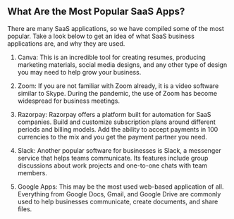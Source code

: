 ## What Are the Most Popular SaaS Apps?

There are many SaaS applications, so we have compiled some of the most popular. Take a look below to get an idea of what SaaS business applications are, and why they are used.

1. Canva: This is an incredible tool for creating resumes, producing marketing materials, social media designs, and any other type of design you may need to help grow your business.

2. Zoom: If you are not familiar with Zoom already, it is a video software similar to Skype. During the pandemic, the use of Zoom has become widespread for business meetings.

3. Razorpay: Razorpay offers a platform built for automation for SaaS companies. Build and customize subscription plans around different periods and billing models. Add the ability to accept payments in 100 currencies to the mix and you get the payment partner you need.

4. Slack: Another popular software for businesses is Slack, a messenger service that helps teams communicate. Its features include group discussions about work projects and one-to-one chats with team members.

5. Google Apps: This may be the most used web-based application of all. Everything from Google Docs, Gmail, and Google Drive are commonly used to help businesses communicate, create documents, and share files.


